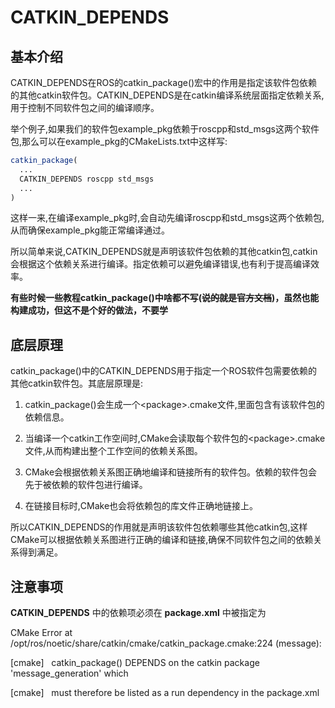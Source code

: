 # CATKIN_DEPENDS

## 基本介绍

CATKIN_DEPENDS在ROS的catkin_package()宏中的作用是指定该软件包依赖的其他catkin软件包。CATKIN_DEPENDS是在catkin编译系统层面指定依赖关系,用于控制不同软件包之间的编译顺序。

举个例子,如果我们的软件包example_pkg依赖于roscpp和std_msgs这两个软件包,那么可以在example_pkg的CMakeLists.txt中这样写:

```cmake
catkin_package(
  ...
  CATKIN_DEPENDS roscpp std_msgs
  ...
)
```

这样一来,在编译example_pkg时,会自动先编译roscpp和std_msgs这两个依赖包,从而确保example_pkg能正常编译通过。

所以简单来说,CATKIN_DEPENDS就是声明该软件包依赖的其他catkin包,catkin会根据这个依赖关系进行编译。指定依赖可以避免编译错误,也有利于提高编译效率。

**有些时候一些教程catkin_package()中啥都不写(~~说的就是官方文档~~)，虽然也能构建成功，但这不是个好的做法，不要学**

## 底层原理

catkin_package()中的CATKIN_DEPENDS用于指定一个ROS软件包需要依赖的其他catkin软件包。其底层原理是:

1. catkin_package()会生成一个\<package>.cmake文件,里面包含有该软件包的依赖信息。

2. 当编译一个catkin工作空间时,CMake会读取每个软件包的\<package>.cmake文件,从而构建出整个工作空间的依赖关系图。 

3. CMake会根据依赖关系图正确地编译和链接所有的软件包。依赖的软件包会先于被依赖的软件包进行编译。

4. 在链接目标时,CMake也会将依赖包的库文件正确地链接上。

所以CATKIN_DEPENDS的作用就是声明该软件包依赖哪些其他catkin包,这样CMake可以根据依赖关系图进行正确的编译和链接,确保不同软件包之间的依赖关系得到满足。

## 注意事项

**CATKIN_DEPENDS** 中的依赖项必须在 **package.xml** 中被指定为

CMake Error at /opt/ros/noetic/share/catkin/cmake/catkin_package.cmake:224 (message):

\[cmake]   catkin_package() DEPENDS on the catkin package 'message_generation' which

\[cmake]   must therefore be listed as a run dependency in the package.xml
